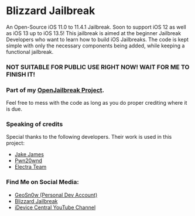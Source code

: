 # Blizzard Jailbreak
An Open-Source iOS 11.0 to 11.4.1 Jailbreak. Soon to support iOS 12 as well as iOS 13 up to iOS 13.5!
This jailbreak is aimed at the beginner Jailbreak Developers who want to learn how to build iOS Jailbreaks.
The code is kept simple with only the necessary components being added, while keeping a functional jailbreak.

### NOT SUITABLE FOR PUBLIC USE RIGHT NOW! WAIT FOR ME TO FINISH IT!

### Part of my <a href="https://github.com/GeoSn0w/OpenJailbreak">OpenJailbreak Project</a>.

Feel free to mess with the code as long as you do proper crediting where it is due.

### Speaking of credits
Special thanks to the following developers. Their work is used in this project:
* <a href="https://twitter.com/Jakeashacks">Jake James</a>
* <a href="https://twitter.com/Pwn20wnd">Pwn20wnd</a>
* <a href="https://twitter.com/electra_team">Electra Team</a>

### Find Me on Social Media:
* <a href="https://twitter.com/FCE365">GeoSn0w (Personal Dev Account)</a>
* <a href="https://twitter.com/GetBlizzardJB">Blizzard Jailbreak</a>
* <a href="https://youtube.com/fce365official">iDevice Central YouTube Channel</a>

